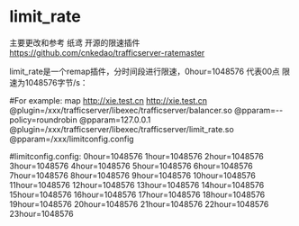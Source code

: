 # limit_rate
主要更改和参考 纸鸢 开源的限速插件 https://github.com/cnkedao/trafficserver-ratemaster

limit_rate是一个remap插件，分时间段进行限速，0hour=1048576 代表00点 限速为1048576字节/s：

#For example:
map http://xie.test.cn http://xie.test.cn  @plugin=/xxx/trafficserver/libexec/trafficserver/balancer.so @pparam=--policy=roundrobin @pparam=127.0.0.1  @plugin=/xxx/trafficserver/libexec/trafficserver/limit_rate.so @pparam=/xxx/limitconfig.config
 
#limitconfig.config:
0hour=1048576
1hour=1048576
2hour=1048576
3hour=1048576
4hour=1048576
5hour=1048576
6hour=1048576
7hour=1048576
8hour=1048576
9hour=1048576
10hour=1048576
11hour=1048576
12hour=1048576
13hour=1048576
14hour=1048576
15hour=1048576
16hour=1048576
17hour=1048576
18hour=1048576
19hour=1048576
20hour=1048576
21hour=1048576
22hour=1048576
23hour=1048576
